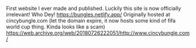 First website I ever made and published. Luckily this site is now officially irrelevant! Who Dey!
https://bungles.netlify.app/
Originally hosted at cincybungle.com (let the domain expire, it now hosts some kind of fifa world cup thing. Kinda looks like a scam)
https://web.archive.org/web/20180726222051/http://www.cincybungle.com/
